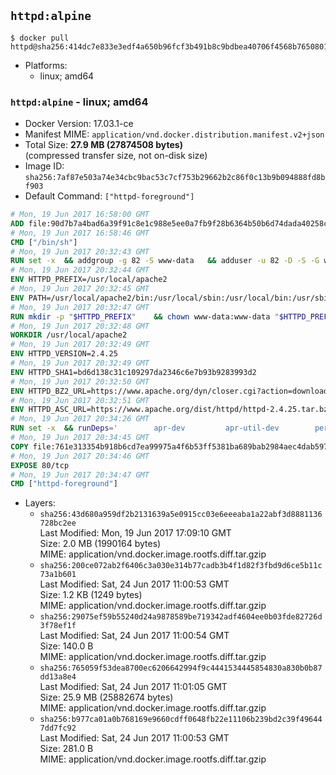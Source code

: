 ## `httpd:alpine`

```console
$ docker pull httpd@sha256:414dc7e833e3edf4a650b96fcf3b491b8c9bdbea40706f4568b7650801c01725
```

-	Platforms:
	-	linux; amd64

### `httpd:alpine` - linux; amd64

-	Docker Version: 17.03.1-ce
-	Manifest MIME: `application/vnd.docker.distribution.manifest.v2+json`
-	Total Size: **27.9 MB (27874508 bytes)**  
	(compressed transfer size, not on-disk size)
-	Image ID: `sha256:7af87e503a74e34cbc9bac53c7cf753b29662b2c86f0c13b9b094888fd8bf903`
-	Default Command: `["httpd-foreground"]`

```dockerfile
# Mon, 19 Jun 2017 16:58:00 GMT
ADD file:90d7b7a4bad6a39f91c8e1c988e5ee0a7fb9f28b6364b50b6d74dada40258cca in / 
# Mon, 19 Jun 2017 16:58:46 GMT
CMD ["/bin/sh"]
# Mon, 19 Jun 2017 20:32:43 GMT
RUN set -x 	&& addgroup -g 82 -S www-data 	&& adduser -u 82 -D -S -G www-data www-data
# Mon, 19 Jun 2017 20:32:44 GMT
ENV HTTPD_PREFIX=/usr/local/apache2
# Mon, 19 Jun 2017 20:32:45 GMT
ENV PATH=/usr/local/apache2/bin:/usr/local/sbin:/usr/local/bin:/usr/sbin:/usr/bin:/sbin:/bin
# Mon, 19 Jun 2017 20:32:47 GMT
RUN mkdir -p "$HTTPD_PREFIX" 	&& chown www-data:www-data "$HTTPD_PREFIX"
# Mon, 19 Jun 2017 20:32:48 GMT
WORKDIR /usr/local/apache2
# Mon, 19 Jun 2017 20:32:49 GMT
ENV HTTPD_VERSION=2.4.25
# Mon, 19 Jun 2017 20:32:49 GMT
ENV HTTPD_SHA1=bd6d138c31c109297da2346c6e7b93b9283993d2
# Mon, 19 Jun 2017 20:32:50 GMT
ENV HTTPD_BZ2_URL=https://www.apache.org/dyn/closer.cgi?action=download&filename=httpd/httpd-2.4.25.tar.bz2
# Mon, 19 Jun 2017 20:32:51 GMT
ENV HTTPD_ASC_URL=https://www.apache.org/dist/httpd/httpd-2.4.25.tar.bz2.asc
# Mon, 19 Jun 2017 20:34:26 GMT
RUN set -x 	&& runDeps=' 		apr-dev 		apr-util-dev 		perl 	' 	&& apk add --no-cache --virtual .build-deps 		$runDeps 		ca-certificates 		coreutils 		dpkg-dev dpkg 		gcc 		gnupg 		libc-dev 		libressl 		libressl-dev 		libxml2-dev 		lua-dev 		make 		nghttp2-dev 		pcre-dev 		tar 		zlib-dev 		&& wget -O httpd.tar.bz2 "$HTTPD_BZ2_URL" 	&& echo "$HTTPD_SHA1 *httpd.tar.bz2" | sha1sum -c - 	&& wget -O httpd.tar.bz2.asc "$HTTPD_ASC_URL" 	&& export GNUPGHOME="$(mktemp -d)" 	&& gpg --keyserver ha.pool.sks-keyservers.net --recv-keys A93D62ECC3C8EA12DB220EC934EA76E6791485A8 	&& gpg --batch --verify httpd.tar.bz2.asc httpd.tar.bz2 	&& rm -rf "$GNUPGHOME" httpd.tar.bz2.asc 		&& mkdir -p src 	&& tar -xf httpd.tar.bz2 -C src --strip-components=1 	&& rm httpd.tar.bz2 	&& cd src 		&& gnuArch="$(dpkg-architecture --query DEB_BUILD_GNU_TYPE)" 	&& ./configure 		--build="$gnuArch" 		--prefix="$HTTPD_PREFIX" 		--enable-mods-shared=reallyall 	&& make -j "$(nproc)" 	&& make install 		&& cd .. 	&& rm -r src man manual 		&& sed -ri 		-e 's!^(\s*CustomLog)\s+\S+!\1 /proc/self/fd/1!g' 		-e 's!^(\s*ErrorLog)\s+\S+!\1 /proc/self/fd/2!g' 		"$HTTPD_PREFIX/conf/httpd.conf" 		&& runDeps="$runDeps $( 		scanelf --needed --nobanner --recursive /usr/local 			| awk '{ gsub(/,/, "\nso:", $2); print "so:" $2 }' 			| sort -u 			| xargs -r apk info --installed 			| sort -u 	)" 	&& apk add --virtual .httpd-rundeps $runDeps 	&& apk del .build-deps
# Mon, 19 Jun 2017 20:34:45 GMT
COPY file:761e313354b918b6cd7ea99975a4f6b53ff5381ba689bab2984aec4dab597215 in /usr/local/bin/ 
# Mon, 19 Jun 2017 20:34:46 GMT
EXPOSE 80/tcp
# Mon, 19 Jun 2017 20:34:47 GMT
CMD ["httpd-foreground"]
```

-	Layers:
	-	`sha256:43d680a959df2b2131639a5e0915cc03e6eeeaba1a22abf3d8881136728bc2ee`  
		Last Modified: Mon, 19 Jun 2017 17:09:10 GMT  
		Size: 2.0 MB (1990164 bytes)  
		MIME: application/vnd.docker.image.rootfs.diff.tar.gzip
	-	`sha256:200ce072ab2f6406c3a030e314b77cadb3b4f1d82f3fbd9d6ce5b11c73a1b601`  
		Last Modified: Sat, 24 Jun 2017 11:00:53 GMT  
		Size: 1.2 KB (1249 bytes)  
		MIME: application/vnd.docker.image.rootfs.diff.tar.gzip
	-	`sha256:29075ef59b55240d24a9878589be719342adf4604ee0b03fde82726d3f78ef1f`  
		Last Modified: Sat, 24 Jun 2017 11:00:54 GMT  
		Size: 140.0 B  
		MIME: application/vnd.docker.image.rootfs.diff.tar.gzip
	-	`sha256:765059f53dea8700ec6206642994f9c4441534445854830a830b0b87dd13a8e4`  
		Last Modified: Sat, 24 Jun 2017 11:01:05 GMT  
		Size: 25.9 MB (25882674 bytes)  
		MIME: application/vnd.docker.image.rootfs.diff.tar.gzip
	-	`sha256:b977ca01a0b768169e9660cdff0648fb22e11106b239bd2c39f496447dd7fc92`  
		Last Modified: Sat, 24 Jun 2017 11:00:53 GMT  
		Size: 281.0 B  
		MIME: application/vnd.docker.image.rootfs.diff.tar.gzip
